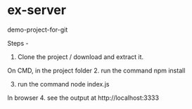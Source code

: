 # ex-server
 demo-project-for-git

Steps - 
1. Clone the project / download and extract it. 

On CMD, in the project folder 
2.  run the command 
npm install 

3. run the command 
node index.js 

In browser 
4. see the output at http://localhost:3333 